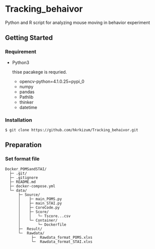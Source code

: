 # Tracking_behaivor

Python and R script for analyzing mouse moving in behavior experiment

## Getting Started

### Requirement

- Python3

  thise pacakege is requried.
  - opencv-python=4.1.0.25=pypi_0
  - numpy
  - pandas
  - Pathlib
  - thinker
  - datetime

### Installation

```
$ git clone https://github.com/hkrkizum/Tracking_behaivor.git
```

## Preparation  

### Set format file

```
Docker_POMSandSTAI/
  ├─ .git/
  ├─ .gitignore
  ├─ README.md
  ├─ docker-compose.yml
  └─ data/
      ├─ Source/
      │    ├─ main_POMS.py
      │    ├─ main_STAI.py
      │    ├─ CoreCode.py
      │    ├─ Score/
      │    │   └─ Tscore...csv
      │    └─ Container/
      │        └─ Dockerfile       
      ├─  Result/
      └─  Rawdata/
            ├─  Rawdata_format_POMS.xlxs
            └─  Rawdata_format_STAI.xlxs
```